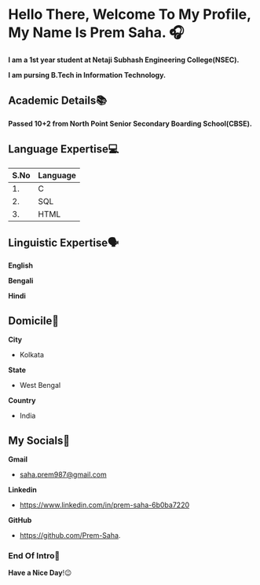# Hello There, Welcome To My Profile, My Name Is Prem Saha. 🎧

**I am a 1st year student at Netaji Subhash Engineering College(NSEC).**

**I am pursing B.Tech in Information Technology.**

## Academic Details📚

**Passed 10+2 from North Point Senior Secondary Boarding School(CBSE).**

## Language Expertise💻

| S.No | Language |
|---|---|
| 1. | C |
| 2. | SQL |
| 3. | HTML |

## Linguistic Expertise🗣️

**English**

**Bengali**

**Hindi**

## Domicile🌇
 
**City**
- Kolkata

**State**
- West Bengal

**Country**
- India

## My Socials🤝

**Gmail**
- saha.prem987@gmail.com

**Linkedin**
- https://www.linkedin.com/in/prem-saha-6b0ba7220

**GitHub**
- https://github.com/Prem-Saha.

### End Of Intro🗿
**Have a Nice Day**!😉

